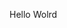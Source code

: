 Hello Wolrd























































































































































































































































































































































































































































































































































































































































































































































































































































































































































































































































































































































































































































































































































































































































































































































































































































































































































































































































































































































































































































































































































































































































































































































































































































































































































































































































































































































































































































































































































































































































































































































































































































































































































































































































































































































































































































































































































































































































































































































































































































































































































































































